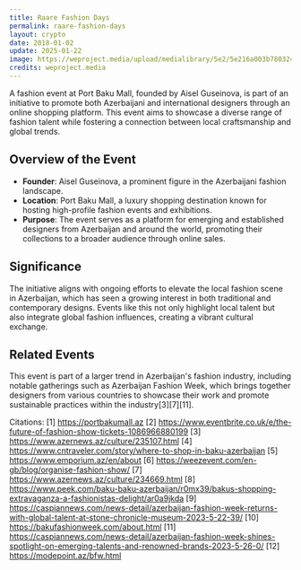 ```yaml
---
title: Raare Fashion Days
permalink: raare-fashion-days
layout: crypto
date: 2018-01-02
update: 2025-01-22
image: https://weproject.media/upload/medialibrary/5e2/5e216a003b7803244bfd919f2612950e.jpg
credits: weproject.media
---
```


A fashion event at Port Baku Mall, founded by Aisel Guseinova, is part of an initiative to promote both Azerbaijani and international designers through an online shopping platform. This event aims to showcase a diverse range of fashion talent while fostering a connection between local craftsmanship and global trends.

## Overview of the Event

- **Founder**: Aisel Guseinova, a prominent figure in the Azerbaijani fashion landscape.
- **Location**: Port Baku Mall, a luxury shopping destination known for hosting high-profile fashion events and exhibitions.
- **Purpose**: The event serves as a platform for emerging and established designers from Azerbaijan and around the world, promoting their collections to a broader audience through online sales.

## Significance

The initiative aligns with ongoing efforts to elevate the local fashion scene in Azerbaijan, which has seen a growing interest in both traditional and contemporary designs. Events like this not only highlight local talent but also integrate global fashion influences, creating a vibrant cultural exchange.

## Related Events

This event is part of a larger trend in Azerbaijan's fashion industry, including notable gatherings such as Azerbaijan Fashion Week, which brings together designers from various countries to showcase their work and promote sustainable practices within the industry[3][7][11].

Citations:
[1] https://portbakumall.az
[2] https://www.eventbrite.co.uk/e/the-future-of-fashion-show-tickets-1086966880199
[3] https://www.azernews.az/culture/235107.html
[4] https://www.cntraveler.com/story/where-to-shop-in-baku-azerbaijan
[5] https://www.emporium.az/en/about
[6] https://weezevent.com/en-gb/blog/organise-fashion-show/
[7] https://www.azernews.az/culture/234669.html
[8] https://www.peek.com/baku-baku-azerbaijan/r0mx39/bakus-shopping-extravaganza-a-fashionistas-delight/ar0a9jkda
[9] https://caspiannews.com/news-detail/azerbaijan-fashion-week-returns-with-global-talent-at-stone-chronicle-museum-2023-5-22-39/
[10] https://bakufashionweek.com/about.html
[11] https://caspiannews.com/news-detail/azerbaijan-fashion-week-shines-spotlight-on-emerging-talents-and-renowned-brands-2023-5-26-0/
[12] https://modepoint.az/bfw.html
